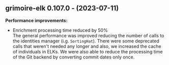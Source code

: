 ## grimoire-elk 0.107.0 - (2023-07-11)

**Performance improvements:**

 * Enrichment processing time reduced by 50%\
   The general performance was improved reducing the number of calls to
   the identities manager (i.g. `SortingHat`). There were some deprecated
   calls that weren't needed any longer and also, we increased the cache
   of individuals in ELKs. We were also able to reduce the processing
   time of the Git backend by converting commit dates only once.

